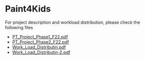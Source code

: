 ﻿# Paint4Kids
For project description and workload distribution, please check the following files
- [PT_Project_Phase1_F22.pdf](https://github.com/abdelrahman-ayyman/Paint4Kids/blob/main/PT_Project_Phase1_F22.pdf)
- [PT_Project_Phase2_F22.pdf](https://github.com/abdelrahman-ayyman/Paint4Kids/blob/main/PT_Project_Phase2_F22.pdf)
- [Work_Load_Distributin.pdf](https://github.com/abdelrahman-ayyman/Paint4Kids/blob/main/Work_Load_Distributin.pdf)
- [Work_Load_Distributin-2.pdf](https://github.com/abdelrahman-ayyman/Paint4Kids/blob/main/Work_Load_Distributin-2.pdf)
